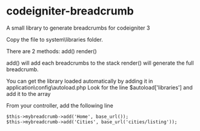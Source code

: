 # codeigniter-breadcrumb
A small library to generate breadcrumbs for codeigniter 3

Copy the file to system\libraries folder.

There are 2 methods:
add()
render()

add() will add each breadcrumbs to the stack
render() will generate the full breadcrumb.

You can get the library loaded automatically by adding it in
application\config\autoload.php
Look for the line
$autoload['libraries']
and add it to the array

From your controller, add the following line

    $this->mybreadcrumb->add('Home', base_url());
    $this->mybreadcrumb->add('Cities', base_url('cities/listing'));
